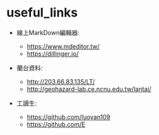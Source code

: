 # useful_links

+ 線上MarkDown編輯器:
  + https://www.mdeditor.tw/
  + https://dillinger.io/

+ 蘭台資料:
  + http://203.66.83.135/LT/
  + http://geohazard-lab.ce.ncnu.edu.tw/lantai/

+ 工讀生:
  + https://github.com/luoyan109
  + https://github.com/E
